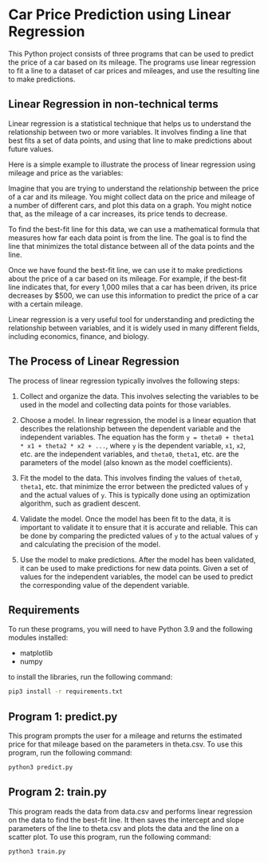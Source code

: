 # Car Price Prediction using Linear Regression
This Python project consists of three programs that can be used to predict the price of a car based on its mileage.
The programs use linear regression to fit a line to a dataset of car prices and mileages,
and use the resulting line to make predictions.

## Linear Regression in non-technical terms
Linear regression is a statistical technique that helps us to understand the relationship between two or more variables. It involves finding a line that best fits a set of data points, and using that line to make predictions about future values.

Here is a simple example to illustrate the process of linear regression using mileage and price as the variables:

Imagine that you are trying to understand the relationship between the price of a car and its mileage. You might collect data on the price and mileage of a number of different cars, and plot this data on a graph. You might notice that, as the mileage of a car increases, its price tends to decrease.

To find the best-fit line for this data, we can use a mathematical formula that measures how far each data point is from the line. The goal is to find the line that minimizes the total distance between all of the data points and the line.

Once we have found the best-fit line, we can use it to make predictions about the price of a car based on its mileage. For example, if the best-fit line indicates that, for every 1,000 miles that a car has been driven, its price decreases by $500, we can use this information to predict the price of a car with a certain mileage.

Linear regression is a very useful tool for understanding and predicting the relationship between variables, and it is widely used in many different fields, including economics, finance, and biology.

## The Process of Linear Regression
The process of linear regression typically involves the following steps:

1. Collect and organize the data. This involves selecting the variables to be used in the model and collecting data points for those variables.

2. Choose a model. In linear regression, the model is a linear equation that describes the relationship between the dependent variable and the independent variables. The equation has the form `y = theta0 + theta1 * x1 + theta2 * x2 + ...`, where `y` is the dependent variable, `x1`, `x2`, etc. are the independent variables, and `theta0`, `theta1`, etc. are the parameters of the model (also known as the model coefficients).

3. Fit the model to the data. This involves finding the values of `theta0`, `theta1`, etc. that minimize the error between the predicted values of `y` and the actual values of `y`. This is typically done using an optimization algorithm, such as gradient descent.

4. Validate the model. Once the model has been fit to the data, it is important to validate it to ensure that it is accurate and reliable. This can be done by comparing the predicted values of `y` to the actual values of `y` and calculating the precision of the model.

5. Use the model to make predictions. After the model has been validated, it can be used to make predictions for new data points. Given a set of values for the independent variables, the model can be used to predict the corresponding value of the dependent variable.

## Requirements
To run these programs, you will need to have Python 3.9 and the following modules installed:

- matplotlib
- numpy

to install the libraries, run the following command:

```bash
pip3 install -r requirements.txt
```

## Program 1: predict.py
This program prompts the user for a mileage and returns the estimated price for that mileage based on the parameters in theta.csv. To use this program, run the following command:

```bash
python3 predict.py
```

## Program 2: train.py
This program reads the data from data.csv and performs linear regression on the data to find the best-fit line. It then saves the intercept and slope parameters of the line to theta.csv and plots the data and the line on a scatter plot. To use this program, run the following command:

```bash
python3 train.py
```